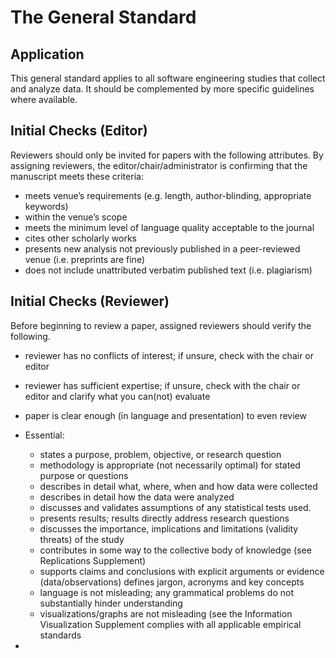 # The General Standard


## Application
This general standard applies to all software engineering studies that collect and analyze data. It should be complemented
by more specific guidelines where available.

## Initial Checks (Editor)

Reviewers should only be invited for papers with the following attributes. By assigning reviewers, the
editor/chair/administrator is confirming that the manuscript meets these criteria:

- meets venue’s requirements (e.g. length, author-blinding, appropriate keywords)
- within the venue’s scope
- meets the minimum level of language quality acceptable to the journal
- cites other scholarly works
- presents new analysis not previously published in a peer-reviewed venue (i.e. preprints are fine)
- does not include unattributed verbatim published text (i.e. plagiarism)

## Initial Checks (Reviewer)

Before beginning to review a paper, assigned reviewers should verify the following.

- reviewer has no conflicts of interest; if unsure, check with the chair or editor
- reviewer has sufficient expertise; if unsure, check with the chair or editor and clarify what you can(not) evaluate
- paper is clear enough (in language and presentation) to even review

- Essential:
  - states a purpose, problem, objective, or research question
  - methodology is appropriate (not necessarily optimal) for stated purpose or questions
  - describes in detail what, where, when and how data were collected
  - describes in detail how the data were analyzed
  - discusses and validates assumptions of any statistical tests used.
  - presents results; results directly address research questions
  - discusses the importance, implications and limitations (validity threats) of the study
  - contributes in some way to the collective body of knowledge (see Replications Supplement)
  - supports claims and conclusions with explicit arguments or evidence (data/observations) defines jargon, acronyms and key concepts
  - language is not misleading; any grammatical problems do not substantially hinder understanding
  - visualizations/graphs are not misleading (see the Information Visualization Supplement  complies with all applicable empirical standards
- 
